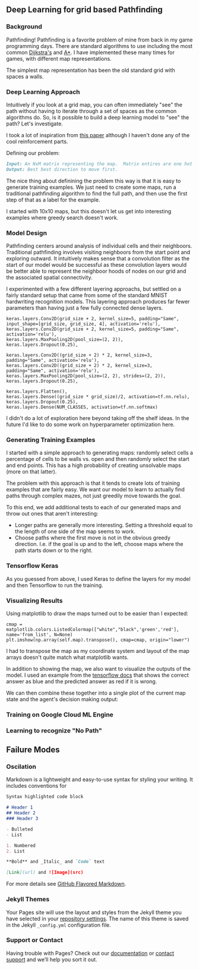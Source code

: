 ## Deep Learning for grid based Pathfinding


### Background

Pathfinding!  Pathfinding is a favorite problem of mine from back in my game programming days.  There are standard algorithms to use including the most common [Dijkstra's](https://en.wikipedia.org/wiki/Dijkstra%27s_algorithm) and [A*](https://en.wikipedia.org/wiki/A*_search_algorithm).  I have implemented these many times for games, with different map representations.

The simplest map representation has been the old standard grid with spaces a walls.

### Deep Learning Approach

Intuitively if you look at a grid map, you can often immediately "see" the path without having to iterate through a set of spaces as the common algorithms do.  So, is it possible to build a deep learning model to "see" the path?  Let's investigate.

I took a lot of inspiration from [this paper](https://www.sciencedirect.com/science/article/pii/S1877050918300553) although I haven't done any of the cool reinforcement parts.

Defining our problem:

```markdown
Input: An NxM matrix representing the map.  Matrix entires are one hot vectors indicating empty, wall, agent, or goal.
Output: Best best direction to move first.
```

The nice thing about definining the problem this way is that it is easy to generate training examples.  We just need to create some maps, run a traditional pathfinding algorithm to find the full path, and then use the first step of that as a label for the example.

I started with 10x10 maps, but this doesn't let us get into interesting examples where greedy search doesn't work.

### Model Design

Pathfinding centers around analysis of individual cells and their neighboors.  Traditional pathfinding involves visiting neighboors from the start point and exploring outward.  It intuitively makes sense that a convolution filter as the start of our model would be successful as these convolution layers would be better able to represent the neighboor hoods of nodes on our grid and the associated spatial connectivity.

I experimented with a few different layering approachs, but settled on a fairly standard setup that came from some of the standard MNIST hardwriting recognition models.  This layering approach produces far fewer parameters than having just a few fully connected dense layers.

```
keras.layers.Conv2D(grid_size + 2, kernel_size=5, padding="Same", input_shape=[grid_size, grid_size, 4], activation='relu'),
keras.layers.Conv2D(grid_size + 2, kernel_size=5, padding="Same", activation='relu'),
keras.layers.MaxPooling2D(pool_size=(2, 2)),
keras.layers.Dropout(0.25),

keras.layers.Conv2D((grid_size + 2) * 2, kernel_size=3, padding="Same", activation='relu'),
keras.layers.Conv2D((grid_size + 2) * 2, kernel_size=3, padding="Same", activation='relu'),
keras.layers.MaxPooling2D(pool_size=(2, 2), strides=(2, 2)),
keras.layers.Dropout(0.25),

keras.layers.Flatten(),
keras.layers.Dense((grid_size * grid_size)/2, activation=tf.nn.relu),
keras.layers.Dropout(0.25), 
keras.layers.Dense(NUM_CLASSES, activation=tf.nn.softmax)
```

I didn't do a lot of exploration here beyond taking off the shelf ideas.  In the future I'd like to do some work on hyperparameter optimization here.

### Generating Training Examples

I started with a simple approach to generating maps: randomly select cells a percentage of cells to be walls vs. open and then randomly select the start and end points.  This has a high probability of creating unsolvable maps (more on that latter).  

The problem with this approach is that it tends to create lots of training examples that are fairly easy.  We want our model to learn to actually find paths through complex mazes, not just greedily move towards the goal. 

To this end, we add additional tests to each of our generated maps and throw out ones that aren't interesting:
- Longer paths are generally more interesting.  Setting a threshold equal to the length of one side of the map seems to work.
- Choose paths where the first move is not in the obvious greedy direction.  I.e. if the goal is up and to the left, choose maps where the path starts down or to the right.

### Tensorflow Keras 

As you guessed from above, I used Keras to define the layers for my model and then Tensorflow to run the training.

### Visualizing Results

Using matplotlib to draw the maps turned out to be easier than I expected:

```
cmap = matplotlib.colors.ListedColormap(["white","black",'green','red'], name='from_list', N=None)
plt.imshow(np.array(self.map).transpose(), cmap=cmap, origin="lower")
```
I had to transpose the map as my coordinate system and layout of the map arrays doesn't quite match what matplotlib wants.

In addition to showing the map, we also want to visualize the outputs of the model.  I used an example from the [tensorflow docs](https://www.tensorflow.org/tutorials/keras/basic_classification) that shows the correct answer as blue and the predicted answer as red if it is wrong.

We can then combine these together into a single plot of the current map state and the agent's decision making output:




### Training on Google Cloud ML Engine

### Learning to recognize "No Path" 

## Failure Modes

### Oscilation

Markdown is a lightweight and easy-to-use syntax for styling your writing. It includes conventions for

```markdown
Syntax highlighted code block

# Header 1
## Header 2
### Header 3

- Bulleted
- List

1. Numbered
2. List

**Bold** and _Italic_ and `Code` text

[Link](url) and ![Image](src)
```

For more details see [GitHub Flavored Markdown](https://guides.github.com/features/mastering-markdown/).

### Jekyll Themes

Your Pages site will use the layout and styles from the Jekyll theme you have selected in your [repository settings](https://github.com/tstanis/learn_map/settings). The name of this theme is saved in the Jekyll `_config.yml` configuration file.

### Support or Contact

Having trouble with Pages? Check out our [documentation](https://help.github.com/categories/github-pages-basics/) or [contact support](https://github.com/contact) and we’ll help you sort it out.
